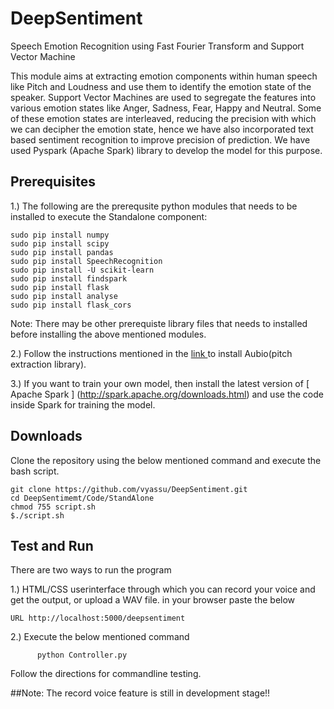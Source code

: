 # DeepSentiment
Speech Emotion Recognition using Fast Fourier Transform and Support Vector Machine

This module aims at extracting emotion components within human speech like Pitch and Loudness and use them to identify the emotion state of the speaker. Support Vector Machines are used to segregate the features into various emotion states like Anger, Sadness, Fear, Happy and Neutral. Some of these emotion states are interleaved, reducing the precision with which we can decipher the emotion state, hence we have also incorporated text based sentiment recognition to improve precision of prediction. We have used Pyspark (Apache Spark) library to develop the model for this purpose.

## Prerequisites
1.) The following are the prerequsite python modules that needs to be installed to execute the Standalone component:
```
sudo pip install numpy 
sudo pip install scipy
sudo pip install pandas
sudo pip install SpeechRecognition
sudo pip install -U scikit-learn
sudo pip install findspark
sudo pip install flask
sudo pip install analyse
sudo pip install flask_cors
```
Note: There may be other prerequiste library files that needs to installed before installing the above mentioned modules.

2.) Follow the instructions mentioned in the [ link ](http://aubio.org/) to install Aubio(pitch extraction library).

3.) If you want to train your own model, then install the latest version of [ Apache Spark ] (http://spark.apache.org/downloads.html) and use the code inside Spark for training the model.

## Downloads
Clone the repository using the below mentioned command and execute the bash script.
```
git clone https://github.com/vyassu/DeepSentiment.git
cd DeepSentimemt/Code/StandAlone
chmod 755 script.sh
$./script.sh
```

## Test and Run

There are two ways to run the program

1.) HTML/CSS userinterface through which you can record your voice and get the output, or upload a WAV file. in your browser paste the below 
```
URL http://localhost:5000/deepsentiment
```
2.) Execute the below mentioned command 
```
      python Controller.py
```
Follow the directions for commandline testing.

##Note: The record voice feature is still in development stage!!

